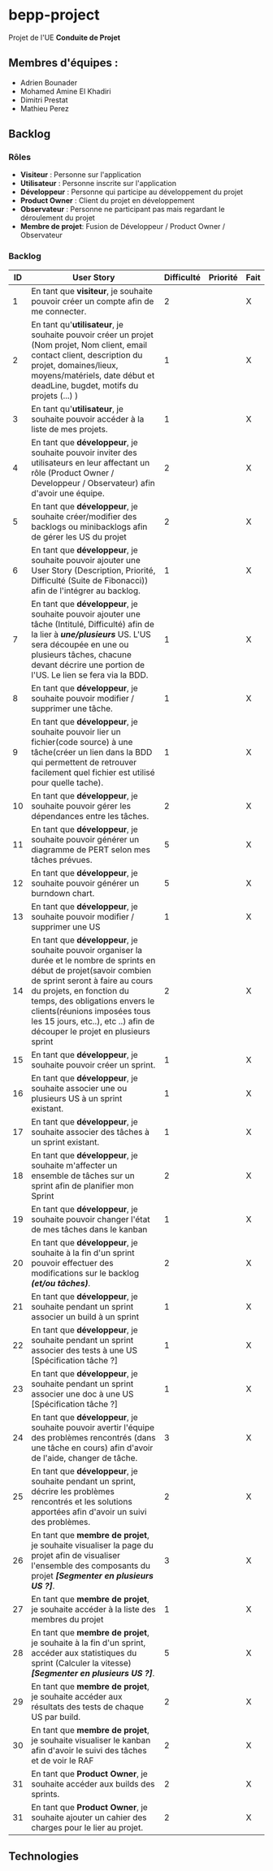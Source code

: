# bepp-project

Projet de l'UE **Conduite de Projet**

## Membres d'équipes :
* Adrien Bounader
* Mohamed Amine El Khadiri
* Dimitri Prestat
* Mathieu Perez

## Backlog 
### Rôles
* **Visiteur** : Personne sur l'application
* **Utilisateur** : Personne inscrite sur l'application
* **Développeur** : Personne qui participe au développement du projet
* **Product Owner** : Client du projet en développement
* **Observateur** : Personne ne participant pas mais regardant le déroulement du projet
* **Membre de projet**: Fusion de Développeur / Product Owner / Observateur

### Backlog

| ID | User Story | Difficulté | Priorité | Fait |
| --- | --- | --- | --- | --- |
| 1 | En tant que **visiteur**, je souhaite pouvoir créer un compte afin de me connecter.| 2 |  | X 
| 2 | En tant qu'**utilisateur**, je souhaite pouvoir créer un projet (Nom projet, Nom client, email contact client, description du projet, domaines/lieux, moyens/matériels, date début et deadLine, bugdet, motifs du projets (...) ) | 1 |  | X 
| 3 | En tant qu'**utilisateur**, je souhaite pouvoir accéder à la liste de mes projets.| 1 |  | X 
| 4 | En tant que **développeur**, je souhaite pouvoir inviter des utilisateurs en leur affectant un rôle (Product Owner / Developpeur / Observateur) afin d'avoir une équipe.| 2 |  | X
| 5 | En tant que **développeur**, je souhaite créer/modifier des backlogs ou minibacklogs afin de gérer les US du projet | 2 | | X
| 6 | En tant que **développeur**, je souhaite pouvoir ajouter une User Story (Description, Priorité, Difficulté (Suite de Fibonacci)) afin de l'intégrer au backlog.| 1 |  | X   
| 7 | En tant que **développeur**, je souhaite pouvoir ajouter une tâche (Intitulé, Difficulté) afin de la lier à ***une/plusieurs*** US. L'US sera découpée en une ou plusieurs tâches, chacune devant décrire une portion de l'US. Le lien se fera via la BDD.| 1 |  | X   
| 8 | En tant que **développeur**, je souhaite pouvoir modifier / supprimer une tâche.| 1 |  | X
| 9 | En tant que **développeur**, je souhaite pouvoir lier un fichier(code source) à une tâche(créer un lien dans la BDD qui permettent de retrouver facilement quel fichier est utilisé pour quelle tache).| 1 |  | X   
| 10 | En tant que **développeur**, je souhaite pouvoir gérer les dépendances entre les tâches.| 2 |  | X   
| 11 | En tant que **développeur**, je souhaite pouvoir générer un diagramme de PERT selon mes tâches prévues.| 5 |  | X  
| 12 | En tant que **développeur**, je souhaite pouvoir générer un burndown chart.| 5 |  | X  
| 13 | En tant que **développeur**, je souhaite pouvoir modifier / supprimer une US| 1 |  | X
| 14 | En tant que **développeur**, je souhaite pouvoir organiser la durée et le nombre de sprints en début de projet(savoir combien de sprint seront à faire au cours du projets, en fonction du temps, des obligations envers le clients(réunions imposées tous les 15 jours, etc..), etc ..) afin de découper le projet en plusieurs sprint | 2 |  | X
| 15 | En tant que **développeur**, je souhaite pouvoir créer un sprint.| 1 |  | X
| 16 | En tant que **développeur**, je souhaite associer une ou plusieurs US à un sprint existant.| 1 |  | X
| 17 | En tant que **développeur**, je souhaite associer des tâches à un sprint existant.| 1 |  | X
| 18 | En tant que **développeur**, je souhaite m'affecter un ensemble de tâches sur un sprint afin de planifier mon Sprint| 2 |  | X
| 19 | En tant que **développeur**, je souhaite pouvoir changer l'état de mes tâches dans le kanban | 1 |  | X
| 20 | En tant que **développeur**, je souhaite à la fin d'un sprint pouvoir effectuer des modifications sur le backlog ***(et/ou tâches)***.| 2 |  | X
| 21 | En tant que **développeur**, je souhaite pendant un sprint associer un build à un sprint| 1 |  | X
| 22 | En tant que **développeur**, je souhaite pendant un sprint associer des tests à une US [Spécification tâche ?] | 1 |  | X
| 23 | En tant que **développeur**, je souhaite pendant un sprint associer une doc à une US [Spécification tâche ?] | 1 |  | X
| 24 | En tant que **développeur**, je souhaite pouvoir avertir l'équipe des problèmes rencontrés (dans une tâche en cours) afin d'avoir de l'aide, changer de tâche.| 3 |  | X
| 25 | En tant que **développeur**, je souhaite pendant un sprint, décrire les problèmes rencontrés et les solutions apportées afin d'avoir un suivi des problèmes.| 2 |  | X
| 26 | En tant que **membre de projet**, je souhaite visualiser la page du projet afin de visualiser l'ensemble des composants du projet ***[Segmenter en plusieurs US ?]***.| 3 |  | X
| 27 | En tant que **membre de projet**, je souhaite accéder à la liste des membres du projet | 1 |  | X
| 28 | En tant que **membre de projet**, je souhaite à la fin d'un sprint, accéder aux statistiques du sprint (Calculer la vitesse) ***[Segmenter en plusieurs US ?]***.| 5 |  | X
| 29 | En tant que **membre de projet**, je souhaite accéder aux résultats des tests de chaque US par build.| 2 |  | X
| 30 | En tant que **membre de projet**, je souhaite visualiser le kanban afin d'avoir le suivi des tâches et de voir le RAF| 2 |  | X
| 31 | En tant que **Product Owner**, je souhaite accéder aux builds des sprints.| 2 |  | X
| 31 | En tant que **Product Owner**, je souhaite ajouter un cahier des charges pour le lier au projet.| 2 |  | X

## Technologies


